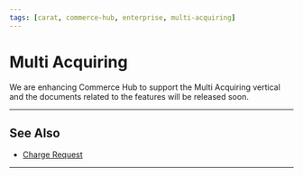 ```yaml
---
tags: [carat, commerce-hub, enterprise, multi-acquiring]
---
```



# Multi Acquiring

We are enhancing Commerce Hub to support the Multi Acquiring vertical and the documents related to the features will be released soon.

---

## See Also

- [Charge Request](?path=docs/Resources/API-Documents/Payments/Charges.md)
---
